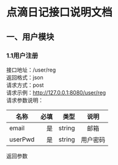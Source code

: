 # 点滴日记接口说明文档
## 一、用户模块 
### 1.1用户注册
接口地址：/user/reg  
返回格式：json  
请求方式：post  
请求示例：http://127.0.0.1:8080/user/reg  
请求参数说明：  

| 名称    | 必填 |   类型 |   说明   |
|---------|-----:|-------:|:--------:|
| email   |   是 | string |   邮箱   |
| userPwd |   是 | string | 用户密码 |
返回参数  

